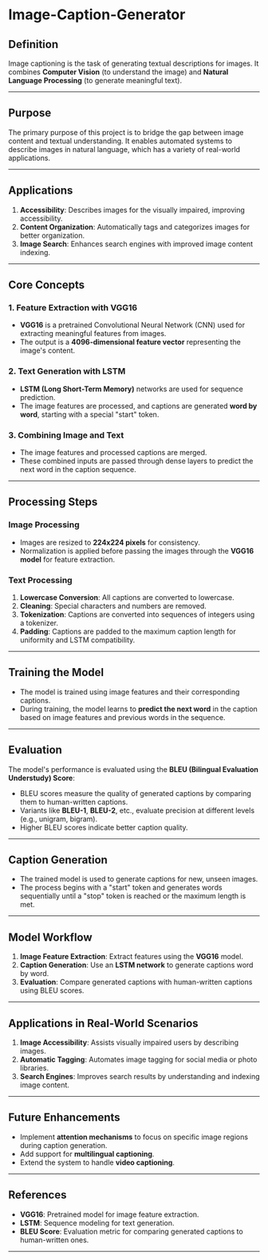 # Image-Caption-Generator



## **Definition**
Image captioning is the task of generating textual descriptions for images. It combines **Computer Vision** (to understand the image) and **Natural Language Processing** (to generate meaningful text).

---

## **Purpose**
The primary purpose of this project is to bridge the gap between image content and textual understanding. It enables automated systems to describe images in natural language, which has a variety of real-world applications.

---

## **Applications**
1. **Accessibility**: Describes images for the visually impaired, improving accessibility.
2. **Content Organization**: Automatically tags and categorizes images for better organization.
3. **Image Search**: Enhances search engines with improved image content indexing.

---

## **Core Concepts**

### **1. Feature Extraction with VGG16**
- **VGG16** is a pretrained Convolutional Neural Network (CNN) used for extracting meaningful features from images.
- The output is a **4096-dimensional feature vector** representing the image's content.

### **2. Text Generation with LSTM**
- **LSTM (Long Short-Term Memory)** networks are used for sequence prediction.
- The image features are processed, and captions are generated **word by word**, starting with a special "start" token.

### **3. Combining Image and Text**
- The image features and processed captions are merged.
- These combined inputs are passed through dense layers to predict the next word in the caption sequence.

---

## **Processing Steps**

### **Image Processing**
- Images are resized to **224x224 pixels** for consistency.
- Normalization is applied before passing the images through the **VGG16 model** for feature extraction.

### **Text Processing**
1. **Lowercase Conversion**: All captions are converted to lowercase.
2. **Cleaning**: Special characters and numbers are removed.
3. **Tokenization**: Captions are converted into sequences of integers using a tokenizer.
4. **Padding**: Captions are padded to the maximum caption length for uniformity and LSTM compatibility.

---

## **Training the Model**
- The model is trained using image features and their corresponding captions.
- During training, the model learns to **predict the next word** in the caption based on image features and previous words in the sequence.

---

## **Evaluation**
The model's performance is evaluated using the **BLEU (Bilingual Evaluation Understudy) Score**:
- BLEU scores measure the quality of generated captions by comparing them to human-written captions.
- Variants like **BLEU-1**, **BLEU-2**, etc., evaluate precision at different levels (e.g., unigram, bigram).
- Higher BLEU scores indicate better caption quality.

---

## **Caption Generation**
- The trained model is used to generate captions for new, unseen images.
- The process begins with a "start" token and generates words sequentially until a "stop" token is reached or the maximum length is met.

---

## **Model Workflow**
1. **Image Feature Extraction**: Extract features using the **VGG16** model.
2. **Caption Generation**: Use an **LSTM network** to generate captions word by word.
3. **Evaluation**: Compare generated captions with human-written captions using BLEU scores.

---

## **Applications in Real-World Scenarios**
1. **Image Accessibility**: Assists visually impaired users by describing images.
2. **Automatic Tagging**: Automates image tagging for social media or photo libraries.
3. **Search Engines**: Improves search results by understanding and indexing image content.

---

## **Future Enhancements**
- Implement **attention mechanisms** to focus on specific image regions during caption generation.
- Add support for **multilingual captioning**.
- Extend the system to handle **video captioning**.

---

## **References**
- **VGG16**: Pretrained model for image feature extraction.
- **LSTM**: Sequence modeling for text generation.
- **BLEU Score**: Evaluation metric for comparing generated captions to human-written ones.

---
